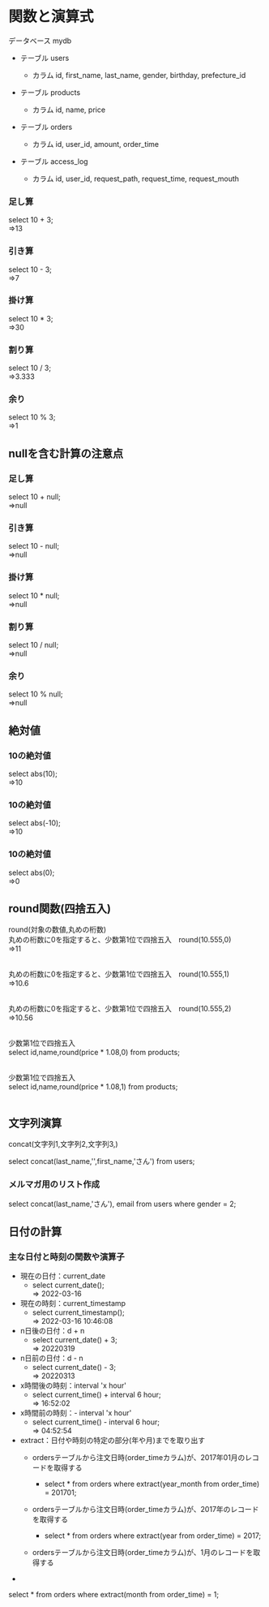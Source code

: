 # 関数と演算式
データベース mydb<br>
- テーブル users
  - カラム id, first_name, last_name, gender, birthday, prefecture_id

- テーブル products
  - カラム id, name, price

- テーブル orders
  - カラム id, user_id, amount, order_time

- テーブル access_log
  - カラム id, user_id, request_path, request_time, request_mouth
### 足し算
  select 10 + 3;<br>
=>13
### 引き算
  select 10 - 3;<br>
=>7
### 掛け算
  select 10 * 3;<br>
=>30
### 割り算
  select 10 / 3;<br>
=>3.333
### 余り
  select 10 % 3;<br>
=>1
## nullを含む計算の注意点

### 足し算
  select 10 + null;<br>
=>null
### 引き算
  select 10 - null;<br>
=>null
### 掛け算
  select 10 * null;<br>
=>null
### 割り算
  select 10 / null;<br>
=>null
### 余り
  select 10 % null;<br>
=>null

## 絶対値
### 10の絶対値
select abs(10);<br>
=>10
### 10の絶対値
select abs(-10);<br>
=>10
### 10の絶対値
select abs(0);<br>
=>0

## round関数(四捨五入)
round(対象の数値,丸めの桁数)<br>
丸めの桁数に0を指定すると、少数第1位で四捨五入　round(10.555,0)<br>
=>11<br><br>

丸めの桁数に0を指定すると、少数第1位で四捨五入　round(10.555,1)<br>
=>10.6<br><br>

丸めの桁数に0を指定すると、少数第1位で四捨五入　round(10.555,2)<br>
=>10.56<br><br>

少数第1位で四捨五入<br>
select id,name,round(price * 1.08,0) from products;<br><br>

少数第1位で四捨五入<br>
select id,name,round(price * 1.08,1) from products;<br><br>

## 文字列演算
concat(文字列1,文字列2,文字列3,)<br>

select concat(last_name,'',first_name,'さん') from users;

### メルマガ用のリスト作成
select concat(last_name,'さん'), email from users where gender = 2;

## 日付の計算
### 主な日付と時刻の関数や演算子
- 現在の日付：current_date
  - select current_date();<br>
  => 2022-03-16
- 現在の時刻：current_timestamp
  - select current_timestamp();<br>
    => 2022-03-16 10:46:08
- n日後の日付：d + n
  - select current_date() + 3;<br>
  => 20220319
- n日前の日付：d - n
  - select current_date() - 3;<br>
  => 20220313
- x時間後の時刻：interval 'x hour'
  - select current_time() + interval 6 hour;<br>
  => 16:52:02
- x時間前の時刻：- interval 'x hour'
  - select current_time() - interval 6 hour;<br>
  => 04:52:54
- extract：日付や時刻の特定の部分(年や月)までを取り出す
  - ordersテーブルから注文日時(order_timeカラム)が、2017年01月のレコードを取得する
    - select * from orders where extract(year_month from order_time) = 201701;

  - ordersテーブルから注文日時(order_timeカラム)が、2017年のレコードを取得する
      - select * from orders where extract(year from order_time) = 2017;

  - ordersテーブルから注文日時(order_timeカラム)が、1月のレコードを取得する
- ```SQL
select * from orders where extract(month from order_time) = 1;
```